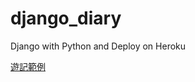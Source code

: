 # django_diary
Django with Python and Deploy on Heroku

[遊記範例](https://djangogirlstrip.herokuapp.com/trips)
